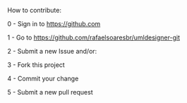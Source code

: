 How to contribute:


0 - Sign in to https://github.com

1 - Go to https://github.com/rafaelsoaresbr/umldesigner-git

2 - Submit a new Issue and/or:

3 - Fork this project

4 - Commit your change

5 - Submit a new pull request
